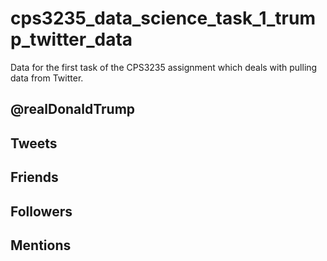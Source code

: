 # cps3235_data_science_task_1_trump_twitter_data
Data for the first task of the CPS3235 assignment which deals with pulling data from Twitter.

## @realDonaldTrump

## Tweets

## Friends

## Followers

## Mentions
